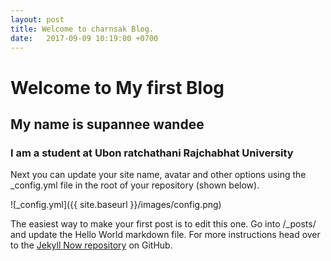 ```yaml
---
layout: post
title: Welcome to charnsak Blog.
date:   2017-09-09 10:19:00 +0700
---
```



# Welcome to My first Blog
## My name is supannee wandee
### I am a student at Ubon ratchathani Rajchabhat University

Next you can update your site name, avatar and other options using the _config.yml file in the root of your repository (shown below).

![_config.yml]({{ site.baseurl }}/images/config.png)

The easiest way to make your first post is to edit this one. Go into /_posts/ and update the Hello World markdown file. For more instructions head over to the [Jekyll Now repository](https://github.com/barryclark/jekyll-now) on GitHub.
